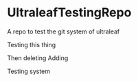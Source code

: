 # UltraleafTestingRepo
A repo to test the git system of ultraleaf

Testing this thing

Then deleting
Adding

Testing system